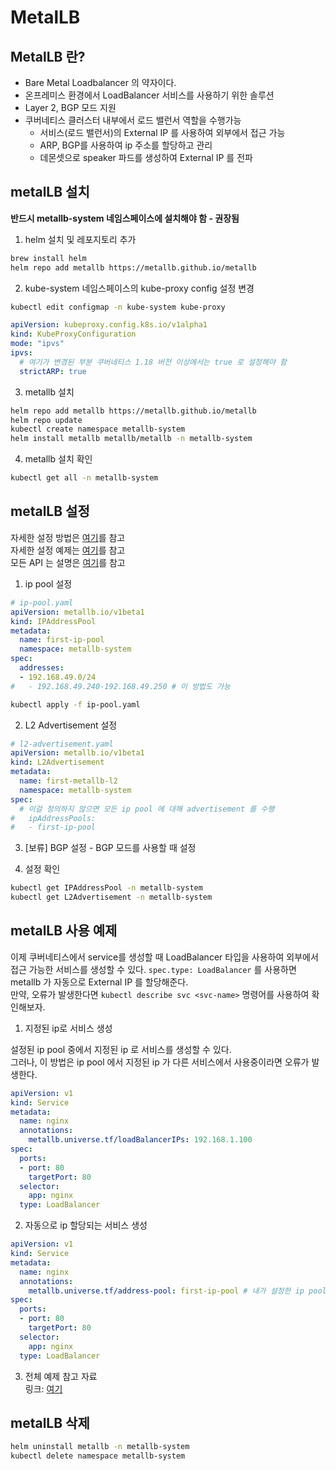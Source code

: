 # MetalLB

## MetalLB 란?

- Bare Metal Loadbalancer 의 약자이다.
- 온프레미스 환경에서 LoadBalancer 서비스를 사용하기 위한 솔루션
- Layer 2, BGP 모드 지원
- 쿠버네티스 클러스터 내부에서 로드 밸런서 역할을 수행가능
  - 서비스(로드 밸런서)의 External IP 를 사용하여 외부에서 접근 가능
  - ARP, BGP를 사용하여 ip 주소를 할당하고 관리
  - 데몬셋으로 speaker 파드를 생성하여 External IP 를 전파

## metalLB 설치

**반드시 metallb-system 네임스페이스에 설치해야 함 - 권장됨**

1. helm 설치 및 레포지토리 추가

```bash
brew install helm
helm repo add metallb https://metallb.github.io/metallb
```

2. kube-system 네임스페이스의 kube-proxy config 설정 변경

```bash
kubectl edit configmap -n kube-system kube-proxy
```

```yaml
apiVersion: kubeproxy.config.k8s.io/v1alpha1
kind: KubeProxyConfiguration
mode: "ipvs"
ipvs:
  # 여기가 변경된 부분 쿠버네티스 1.18 버전 이상에서는 true 로 설정해야 함
  strictARP: true 
```

3. metallb 설치

```bash
helm repo add metallb https://metallb.github.io/metallb
helm repo update
kubectl create namespace metallb-system
helm install metallb metallb/metallb -n metallb-system
```

4. metallb 설치 확인

```bash
kubectl get all -n metallb-system
```

## metalLB 설정

자세한 설정 방법은 [여기](https://metallb.universe.tf/configuration/)를 참고 </br>
자세한 설정 예제는 [여기](https://github.com/metallb/metallb/tree/v0.14.3/configsamples)를 참고 </br>
모든 API 는 설명은 [여기](https://metallb.universe.tf/apis/)를 참고

1. ip pool 설정

```yaml
# ip-pool.yaml
apiVersion: metallb.io/v1beta1
kind: IPAddressPool
metadata:
  name: first-ip-pool
  namespace: metallb-system
spec:
  addresses:
  - 192.168.49.0/24
#   - 192.168.49.240-192.168.49.250 # 이 방법도 가능
```

```bash
kubectl apply -f ip-pool.yaml
```

2. L2 Advertisement 설정

```yaml
# l2-advertisement.yaml
apiVersion: metallb.io/v1beta1
kind: L2Advertisement
metadata:
  name: first-metallb-l2
  namespace: metallb-system
spec:
  # 이걸 정의하지 않으면 모든 ip pool 에 대해 advertisement 를 수행
#   ipAddressPools: 
#   - first-ip-pool
```

3. [보류] BGP 설정 -  BGP 모드를 사용할 때 설정

4. 설정 확인

```bash
kubectl get IPAddressPool -n metallb-system
kubectl get L2Advertisement -n metallb-system
```

## metalLB 사용 예제

이제 쿠버네티스에서 service를 생성할 때 LoadBalancer 타입을 사용하여 외부에서 접근 가능한 서비스를 생성할 수 있다.
```spec.type: LoadBalancer``` 를 사용하면 metallb 가 자동으로 External IP 를 할당해준다. <br>
만약, 오류가 발생한다면 ```kubectl describe svc <svc-name>``` 명령어를 사용하여 확인해보자.

1. 지정된 ip로 서비스 생성

설정된 ip pool 중에서 지정된 ip 로 서비스를 생성할 수 있다. </br>
그러나, 이 방법은 ip pool 에서 지정된 ip 가 다른 서비스에서 사용중이라면 오류가 발생한다.

```yaml
apiVersion: v1
kind: Service
metadata:
  name: nginx
  annotations:
    metallb.universe.tf/loadBalancerIPs: 192.168.1.100
spec:
  ports:
  - port: 80
    targetPort: 80
  selector:
    app: nginx
  type: LoadBalancer
```

2. 자동으로 ip 할당되는 서비스 생성

```yaml
apiVersion: v1
kind: Service
metadata:
  name: nginx
  annotations:
    metallb.universe.tf/address-pool: first-ip-pool # 내가 설정한 ip pool 이름
spec:
  ports:
  - port: 80
    targetPort: 80
  selector:
    app: nginx
  type: LoadBalancer
```

3. 전체 예제 참고 자료 <br>
링크: [여기](https://metallb.universe.tf/usage/example/)


## metalLB 삭제
```bash
helm uninstall metallb -n metallb-system
kubectl delete namespace metallb-system
```
